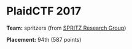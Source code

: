 # PlaidCTF 2017

**Team:** spritzers (from [SPRITZ Research Group](http://spritz.math.unipd.it/))

**Placement:** 94th (587 points)
